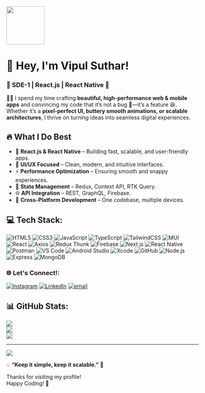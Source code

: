 <div align="left">
  <img height="100" src="https://media.giphy.com/media/M9gbBd9nbDrOTu1Mqx/giphy.gif"  />
</div>

# 👋 Hey, I'm Vipul Suthar!  
### 📱 SDE-1 | React.js | React Native 🚀  

👨‍💻 I spend my time crafting **beautiful, high-performance web & mobile apps** and convincing my code that it’s not a bug 🐞—it’s a feature 😆. Whether it’s a **pixel-perfect UI, buttery smooth animations, or scalable architectures**, I thrive on turning ideas into seamless digital experiences.  

## 🔥 What I Do Best  
- 🚀 **React.js & React Native** – Building fast, scalable, and user-friendly apps.  
- 🎨 **UI/UX Focused** – Clean, modern, and intuitive interfaces.  
- ⚡ **Performance Optimization** – Ensuring smooth and snappy experiences.  
- 🔗 **State Management** – Redux, Context API, RTK Query.  
- 🌐 **API Integration** – REST, GraphQL, Firebase.  
- 📲 **Cross-Platform Development** – One codebase, multiple devices. 


## 💻 Tech Stack:

![HTML5](https://img.shields.io/badge/HTML5-E34F26?style=for-the-badge&logo=html5&logoColor=white)  ![CSS3](https://img.shields.io/badge/CSS3-1572B6?style=for-the-badge&logo=css3&logoColor=white)  ![JavaScript](https://img.shields.io/badge/JavaScript-F7DF1E?style=for-the-badge&logo=javascript&logoColor=black)  ![TypeScript](https://img.shields.io/badge/TypeScript-007ACC?style=for-the-badge&logo=typescript&logoColor=white)  ![TailwindCSS](https://img.shields.io/badge/TailwindCSS-38B2AC?style=for-the-badge&logo=tailwind-css&logoColor=white)  ![MUI](https://img.shields.io/badge/MUI-0081CB?style=for-the-badge&logo=mui&logoColor=white)  ![React](https://img.shields.io/badge/React-61DAFB?style=for-the-badge&logo=react&logoColor=black)  ![Axios](https://img.shields.io/badge/Axios-5A29E4?style=for-the-badge&logo=axios&logoColor=white)  ![Redux Thunk](https://img.shields.io/badge/ReduxThunk-764ABC?style=for-the-badge&logo=redux&logoColor=white)  ![Firebase](https://img.shields.io/badge/Firebase-FFCA28?style=for-the-badge&logo=firebase&logoColor=black)  ![Next.js](https://img.shields.io/badge/Next.js-000000?style=for-the-badge&logo=next.js&logoColor=white)  ![React Native](https://img.shields.io/badge/ReactNative-20232A?style=for-the-badge&logo=react&logoColor=61DAFB)  ![Postman](https://img.shields.io/badge/Postman-FF6C37?style=for-the-badge&logo=postman&logoColor=white)  ![VS Code](https://img.shields.io/badge/VSCode-007ACC?style=for-the-badge&logo=vs-code&logoColor=white)  ![Android Studio](https://img.shields.io/badge/AndroidStudio-3DDC84?style=for-the-badge&logo=android-studio&logoColor=white)  ![Xcode](https://img.shields.io/badge/Xcode-147EFB?style=for-the-badge&logo=xcode&logoColor=white)  ![GitHub](https://img.shields.io/badge/GitHub-181717?style=for-the-badge&logo=github&logoColor=white)  ![Node.js](https://img.shields.io/badge/Node.js-339933?style=for-the-badge&logo=node.js&logoColor=white)  ![Express](https://img.shields.io/badge/Express-404D59?style=for-the-badge&logo=express)  ![MongoDB](https://img.shields.io/badge/MongoDB-47A248?style=for-the-badge&logo=mongodb&logoColor=white)

### 🌐 Let's Connect!:
[![Instagram](https://img.shields.io/badge/Instagram-%23E4405F.svg?logo=Instagram&logoColor=white)](https://instagram.com/vipulsuthar1144) [![LinkedIn](https://img.shields.io/badge/LinkedIn-%230077B5.svg?logo=linkedin&logoColor=white)](https://linkedin.com/in/vipulsuthar1144) [![email](https://img.shields.io/badge/Email-D14836?logo=gmail&logoColor=white)](mailto:vipulsuthar1144@gmail.com) 


## 📊 GitHub Stats:
![](https://github-readme-stats.vercel.app/api?username=vipulsuthar1144&theme=dark&hide_border=false&include_all_commits=true&count_private=true) <br/>
![](https://nirzak-streak-stats.vercel.app/?user=vipulsuthar1144&theme=dark&hide_border=false)<br/>
![](https://github-readme-stats.vercel.app/api/top-langs/?username=vipulsuthar1144&theme=dark&hide_border=false&include_all_commits=true&count_private=true&layout=compact)

---
[![](https://visitcount.itsvg.in/api?id=vipulsuthar1144&icon=0&color=0)](https://visitcount.itsvg.in)

💡 **“Keep it simple, keep it scalable.”** 🔄  

Thanks for visiting my profile!  
Happy Coding! 🚀
<!-- Proudly created with GPRM ( https://gprm.itsvg.in ) -->
